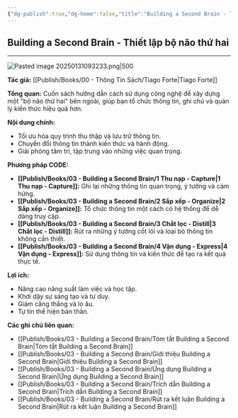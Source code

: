 ```yaml
---
{"dg-publish":true,"dg-home":false,"title":"Building a Second Brain - Thiết lập bộ não thứ hai","date":"2025-01-31","tags":["book","books/building-second-brain"],"Related":"[[The PARA Method]]","dg-path":"Books/03 - Building a Second Brain/Building a Second Brain - Thiết lập bộ não thứ hai.md","permalink":"/books/03-building-a-second-brain/building-a-second-brain-thiet-lap-bo-nao-thu-hai/","dgPassFrontmatter":true,"updated":"2025-01-31T12:09:27.524+07:00"}
---
```


## Building a Second Brain - Thiết lập bộ não thứ hai
---
![Pasted image 20250131093233.png|500](/img/user/src/Pasted%20image%2020250131093233.png)

**Tác giả:**  [[Publish/Books/00 - Thông Tin Sách/Tiago Forte\|Tiago Forte]]

**Tổng quan:** Cuốn sách hướng dẫn cách sử dụng công nghệ để xây dựng một "bộ não thứ hai" bên ngoài, giúp bạn tổ chức thông tin, ghi chú và quản lý kiến thức hiệu quả hơn.

**Nội dung chính:**

* Tối ưu hóa quy trình thu thập và lưu trữ thông tin.
* Chuyển đổi thông tin thành kiến thức và hành động.
* Giải phóng tâm trí, tập trung vào những việc quan trọng.

**Phương pháp CODE:**

* **[[Publish/Books/03 - Building a Second Brain/1 Thu nạp - Capture\|1 Thu nạp - Capture]]:**  Ghi lại những thông tin quan trọng, ý tưởng và cảm hứng.
* **[[Publish/Books/03 - Building a Second Brain/2 Sắp xếp - Organize\|2 Sắp xếp - Organize]]:** Tổ chức thông tin một cách có hệ thống để dễ dàng truy cập.
* **[[Publish/Books/03 - Building a Second Brain/3 Chắt lọc - Distill\|3 Chắt lọc - Distill]]:**  Rút ra những ý tưởng cốt lõi và loại bỏ thông tin không cần thiết.
* **[[Publish/Books/03 - Building a Second Brain/4 Vận dụng - Express\|4 Vận dụng - Express]]:** Sử dụng thông tin và kiến thức để tạo ra kết quả thực tế.

**Lợi ích:**

* Nâng cao năng suất làm việc và học tập.
* Khơi dậy sự sáng tạo và tư duy.
* Giảm căng thẳng và lo âu.
* Tự tin thể hiện bản thân.



**Các ghi chú liên quan:**

* [[Publish/Books/03 - Building a Second Brain/Tóm tắt Building a Second Brain\|Tóm tắt Building a Second Brain]]
* [[Publish/Books/03 - Building a Second Brain/Giới thiệu Building a Second Brain\|Giới thiệu Building a Second Brain]]
* [[Publish/Books/03 - Building a Second Brain/Ứng dụng Building a Second Brain\|Ứng dụng Building a Second Brain]]
* [[Publish/Books/03 - Building a Second Brain/Trích dẫn Building a Second Brain\|Trích dẫn Building a Second Brain]]
* [[Publish/Books/03 - Building a Second Brain/Rút ra kết luận Building a Second Brain\|Rút ra kết luận Building a Second Brain]]